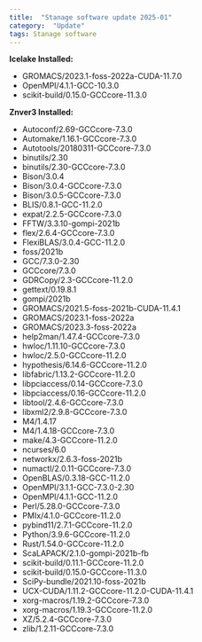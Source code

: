 ```yaml
---
title:  "Stanage software update 2025-01"
category:  "Update"
tags: Stanage software
---
```


**Icelake Installed:**

- GROMACS/2023.1-foss-2022a-CUDA-11.7.0
- OpenMPI/4.1.1-GCC-10.3.0
- scikit-build/0.15.0-GCCcore-11.3.0


**Znver3 Installed:**

- Autoconf/2.69-GCCcore-7.3.0
- Automake/1.16.1-GCCcore-7.3.0
- Autotools/20180311-GCCcore-7.3.0
- binutils/2.30
- binutils/2.30-GCCcore-7.3.0
- Bison/3.0.4
- Bison/3.0.4-GCCcore-7.3.0
- Bison/3.0.5-GCCcore-7.3.0
- BLIS/0.8.1-GCC-11.2.0
- expat/2.2.5-GCCcore-7.3.0
- FFTW/3.3.10-gompi-2021b
- flex/2.6.4-GCCcore-7.3.0
- FlexiBLAS/3.0.4-GCC-11.2.0
- foss/2021b
- GCC/7.3.0-2.30
- GCCcore/7.3.0
- GDRCopy/2.3-GCCcore-11.2.0
- gettext/0.19.8.1
- gompi/2021b
- GROMACS/2021.5-foss-2021b-CUDA-11.4.1
- GROMACS/2023.1-foss-2022a
- GROMACS/2023.3-foss-2022a
- help2man/1.47.4-GCCcore-7.3.0
- hwloc/1.11.10-GCCcore-7.3.0
- hwloc/2.5.0-GCCcore-11.2.0
- hypothesis/6.14.6-GCCcore-11.2.0
- libfabric/1.13.2-GCCcore-11.2.0
- libpciaccess/0.14-GCCcore-7.3.0
- libpciaccess/0.16-GCCcore-11.2.0
- libtool/2.4.6-GCCcore-7.3.0
- libxml2/2.9.8-GCCcore-7.3.0
- M4/1.4.17
- M4/1.4.18-GCCcore-7.3.0
- make/4.3-GCCcore-11.2.0
- ncurses/6.0
- networkx/2.6.3-foss-2021b
- numactl/2.0.11-GCCcore-7.3.0
- OpenBLAS/0.3.18-GCC-11.2.0
- OpenMPI/3.1.1-GCC-7.3.0-2.30
- OpenMPI/4.1.1-GCC-11.2.0
- Perl/5.28.0-GCCcore-7.3.0
- PMIx/4.1.0-GCCcore-11.2.0
- pybind11/2.7.1-GCCcore-11.2.0
- Python/3.9.6-GCCcore-11.2.0
- Rust/1.54.0-GCCcore-11.2.0
- ScaLAPACK/2.1.0-gompi-2021b-fb
- scikit-build/0.11.1-GCCcore-11.2.0
- scikit-build/0.15.0-GCCcore-11.3.0
- SciPy-bundle/2021.10-foss-2021b
- UCX-CUDA/1.11.2-GCCcore-11.2.0-CUDA-11.4.1
- xorg-macros/1.19.2-GCCcore-7.3.0
- xorg-macros/1.19.3-GCCcore-11.2.0
- XZ/5.2.4-GCCcore-7.3.0
- zlib/1.2.11-GCCcore-7.3.0

